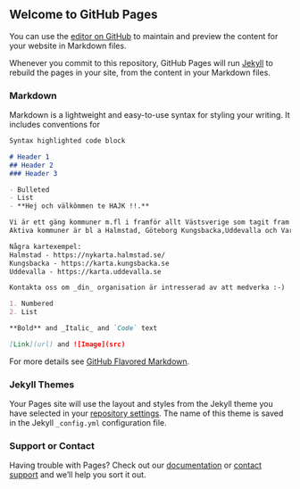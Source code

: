 ## Welcome to GitHub Pages

You can use the [editor on GitHub](https://github.com/hajkmap/Hajk/edit/gh-pages/index.md) to maintain and preview the content for your website in Markdown files.

Whenever you commit to this repository, GitHub Pages will run [Jekyll](https://jekyllrb.com/) to rebuild the pages in your site, from the content in your Markdown files.

### Markdown

Markdown is a lightweight and easy-to-use syntax for styling your writing. It includes conventions for

```markdown
Syntax highlighted code block

# Header 1
## Header 2
### Header 3

- Bulleted
- List
- **Hej och välkômmen te HAJK !!.**

Vi är ett gäng kommuner m.fl i framför allt Västsverige som tagit fram en superbra och användbar GIS-webb baserad på Open source lösningen Openlayers.
Aktiva kommuner är bl a Halmstad, Göteborg Kungsbacka,Uddevalla och Varberg.

Några kartexempel:
Halmstad - https://nykarta.halmstad.se/
Kungsbacka - https://karta.kungsbacka.se
Uddevalla - https://karta.uddevalla.se

Kontakta oss om _din_ organisation är intresserad av att medverka :-)

1. Numbered
2. List

**Bold** and _Italic_ and `Code` text

[Link](url) and ![Image](src)
```

For more details see [GitHub Flavored Markdown](https://guides.github.com/features/mastering-markdown/).

### Jekyll Themes

Your Pages site will use the layout and styles from the Jekyll theme you have selected in your [repository settings](https://github.com/hajkmap/Hajk/settings). The name of this theme is saved in the Jekyll `_config.yml` configuration file.

### Support or Contact

Having trouble with Pages? Check out our [documentation](https://docs.github.com/categories/github-pages-basics/) or [contact support](https://github.com/contact) and we’ll help you sort it out.
